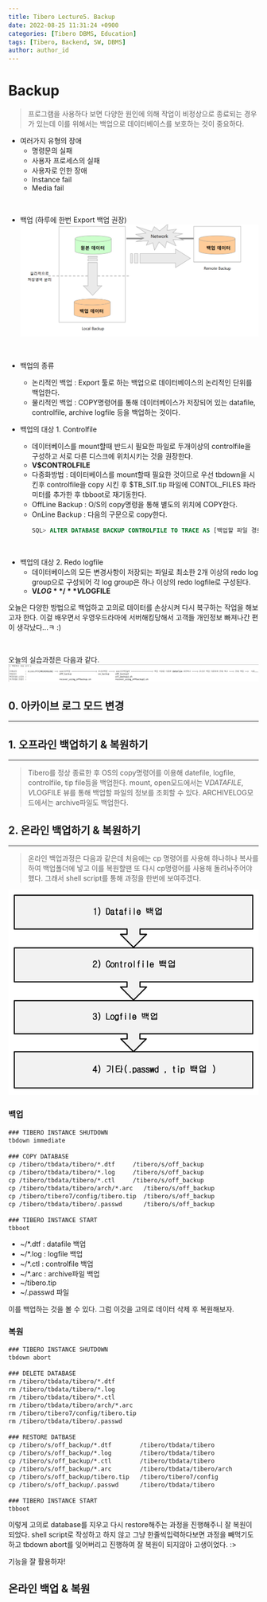 ```yaml
---
title: Tibero Lecture5. Backup
date: 2022-08-25 11:31:24 +0900
categories: [Tibero DBMS, Education]
tags: [Tibero, Backend, SW, DBMS] 
author: author_id 
---
```


# Backup
> 프로그램을 사용하다 보면 다양한 원인에 의해 작업이 비정상으로 종료되는 경우가 있는데 이를 위해서는 백업으로 데이터베이스를 보호하는 것이 중요하다.

- 여러가지 유형의 장애
    - 명령문의 실패
    - 사용자 프로세스의 실패
    - 사용자로 인한 장애
    - Instance fail
    - Media fail
<br>

- 백업 (하루에 한번 Export 백업 권장)
![Desktop View](/assets/img/2022.08/26-1.PNG)
<br>

- 백업의 종류
    - 논리적인 백업 : Export 툴로 하는 백업으로 데이터베이스의 논리적인 단위를 백업한다.
    - 물리적인 백업 : COPY명령어를 통해 데이터베이스가 저장되어 있는 datafile, controlfile, archive logfile 등을 백업하는 것이다.

- 백업의 대상 1. Controlfile
    - 데이터베이스를 mount할때 반드시 필요한 파일로 두개이상의 controlfile을 구성하고 서로 다른 디스크에 위치시키는 것을 권장한다.
    - **V$CONTROLFILE**
    - 다중화방법 : 데이터베이스를 mount할때 필요한 것이므로 우선 tbdown을 시킨후 controlfile을 copy 시킨 후 $TB_SIT.tip 파일에 CONTOL_FILES 파라미터를 추가한 후 tbboot로 재기동한다.
    - OffLine Backup : O/S의 copy명령을 통해 별도의 위치에 COPY한다.
    - OnLine Backup : 다음의 구문으로 copy한다.
        ```sql
        SQL> ALTER DATABASE BACKUP CONTROLFILE TO TRACE AS [백업할 파일 경로 및 이름] REUSE NORESETLOGS;
        ```
<br>

- 백업의 대상 2. Redo logfile
    - 데이터베이스의 모든 변경사항이 저장되는 파일로 최소한 2개 이상의 redo log group으로 구성되어 각 log group은 하나 이상의 redo logfile로 구성된다.
    - **V$LOG** / **V$LOGFILE**




오늘은 다양한 방법으로 백업하고 고의로 데이터를 손상시켜 다시 복구하는 작업을 해보고자 한다. 이걸 배우면서 우영우드라마에 서버해킹당해서 고객들 개인정보 빠져나간 편이 생각났다...ㅋ :)

<br>

오늘의 실습과정은 다음과 같다.
![Desktop View](/assets/img/2022.08/26-3.JPG)

## 0. 아카이브 로그 모드 변경
---

## 1. 오프라인 백업하기 & 복원하기
---
> Tibero를 정상 종료한 후 OS의 copy명령어를 이용해 datefile, logfile, controlfile, tip file등을 백업한다. mount, open모드에서는 V$DATAFILE, V$LOGFILE 뷰를 통해 백업할 파일의 정보를 조회할 수 있다. ARCHIVELOG모드에서는 archive파일도 백업한다.

## 2. 온라인 백업하기 & 복원하기
---
> 온라인 백업과정은 다음과 같은데 처음에는 cp 명령어를 사용해 하나하나 복사를 하여 백업폴더에 넣고 이를 복원할땐 또 다시 cp명령어를 사용해 돌려놔주어야 했다. 그래서 shell script를 통해 과정을 한번에 보여주겠다.


![Desktop View](/assets/img/2022.08/26-2.PNG)

### 백업

```
### TIBERO INSTANCE SHUTDOWN
tbdown immediate

### COPY DATABASE
cp /tibero/tbdata/tibero/*.dtf     /tibero/s/off_backup
cp /tibero/tbdata/tibero/*.log     /tibero/s/off_backup
cp /tibero/tbdata/tibero/*.ctl     /tibero/s/off_backup
cp /tibero/tbdata/tibero/arch/*.arc   /tibero/s/off_backup
cp /tibero/tibero7/config/tibero.tip  /tibero/s/off_backup
cp /tibero/tbdata/tibero/.passwd      /tibero/s/off_backup

### TIBERO INSTANCE START
tbboot
```

- ~/*.dtf : datafile 백업
- ~/*.log : logfile 백업
- ~/*.ctl : controlfile 백업
- ~/*.arc : archive파일 백업
- ~/tibero.tip
- ~/.passwd 파일

이를 백업하는 것을 볼 수 있다. 그럼 이것을 고의로 데이터 삭제 후 복원해보자.

### 복원
```
### TIBERO INSTANCE SHUTDOWN
tbdown abort

### DELETE DATABASE 
rm /tibero/tbdata/tibero/*.dtf     
rm /tibero/tbdata/tibero/*.log     
rm /tibero/tbdata/tibero/*.ctl     
rm /tibero/tbdata/tibero/arch/*.arc 
rm /tibero/tibero7/config/tibero.tip
rm /tibero/tbdata/tibero/.passwd    

### RESTORE DATBASE
cp /tibero/s/off_backup/*.dtf        /tibero/tbdata/tibero    
cp /tibero/s/off_backup/*.log        /tibero/tbdata/tibero     
cp /tibero/s/off_backup/*.ctl        /tibero/tbdata/tibero     
cp /tibero/s/off_backup/*.arc        /tibero/tbdata/tibero/arch
cp /tibero/s/off_backup/tibero.tip   /tibero/tibero7/config
cp /tibero/s/off_backup/.passwd      /tibero/tbdata/tibero

### TIBERO INSTANCE START
tbboot
```

이렇게 고의로 database를 지우고 다시 restore해주는 과정을 진행해주니 잘 복원이 되었다. shell script로 작성하고 하지 않고 그냥 한줄씩입력하다보면 과정을 빼먹기도 하고 tbdown abort를 잊어버리고 진행하여 잘 복원이 되지않아 고생이었다. :> 
<br>

기능을 잘 활용하자!

## 온라인 백업 & 복원